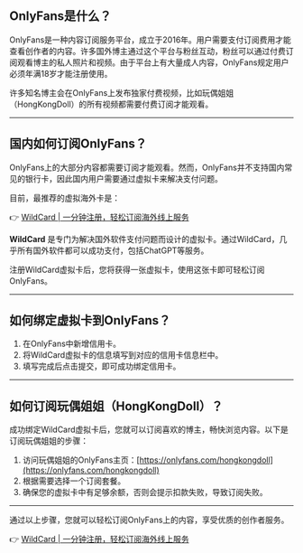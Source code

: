 ## OnlyFans是什么？

OnlyFans是一种内容订阅服务平台，成立于2016年。用户需要支付订阅费用才能查看创作者的内容。许多国外博主通过这个平台与粉丝互动，粉丝可以通过付费订阅观看博主的私人照片和视频。由于平台上有大量成人内容，OnlyFans规定用户必须年满18岁才能注册使用。

许多知名博主会在OnlyFans上发布独家付费视频，比如玩偶姐姐（HongKongDoll）的所有视频都需要付费订阅才能观看。

---

## 国内如何订阅OnlyFans？

OnlyFans上的大部分内容都需要订阅才能观看。然而，OnlyFans并不支持国内常见的银行卡，因此国内用户需要通过虚拟卡来解决支付问题。

目前，最推荐的虚拟海外卡是：

👉 [WildCard | 一分钟注册，轻松订阅海外线上服务](https://bit.ly/bewildcard)

**WildCard** 是专门为解决国外软件支付问题而设计的虚拟卡。通过WildCard，几乎所有国外软件都可以成功支付，包括ChatGPT等服务。

注册WildCard虚拟卡后，您将获得一张虚拟卡，使用这张卡即可轻松订阅OnlyFans。

---

## 如何绑定虚拟卡到OnlyFans？

1. 在OnlyFans中新增信用卡。
2. 将WildCard虚拟卡的信息填写到对应的信用卡信息栏中。
3. 填写完成后点击提交，即可成功绑定信用卡。

---

## 如何订阅玩偶姐姐（HongKongDoll）？

成功绑定WildCard虚拟卡后，您就可以订阅喜欢的博主，畅快浏览内容。以下是订阅玩偶姐姐的步骤：

1. 访问玩偶姐姐的OnlyFans主页：[https://onlyfans.com/hongkongdoll](https://onlyfans.com/hongkongdoll)
2. 根据需要选择一个订阅套餐。
3. 确保您的虚拟卡中有足够余额，否则会提示扣款失败，导致订阅失败。

---

通过以上步骤，您就可以轻松订阅OnlyFans上的内容，享受优质的创作者服务。

👉 [WildCard | 一分钟注册，轻松订阅海外线上服务](https://bit.ly/bewildcard)